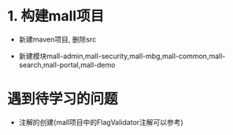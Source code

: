 # 1. 构建mall项目

* 新建maven项目, 删除src

* 新建模块mall-admin,mall-security,mall-mbg,mall-common,mall-search,mall-portal,mall-demo

  





# 遇到待学习的问题

* 注解的创建(mall项目中的FlagValidator注解可以参考)

 